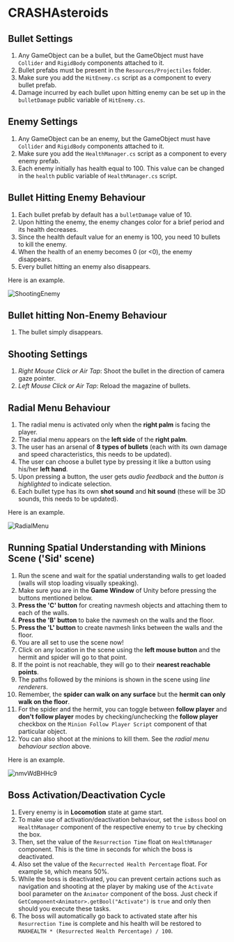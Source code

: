 # CRASHAsteroids

## Bullet Settings

1. Any GameObject can be a bullet, but the GameObject must have `Collider` and `RigidBody` components attached to it.  
2. Bullet prefabs must be present in the `Resources/Projectiles` folder. 
3. Make sure you add the `HitEnemy.cs` script as a component to every bullet prefab.
4. Damage incurred by each bullet upon hitting enemy can be set up in the `bulletDamage` public variable of `HitEnemy.cs`.

## Enemy Settings

1. Any GameObject can be an enemy, but the GameObject must have `Collider` and `RigidBody` components attached to it.
2. Make sure you add the `HealthManager.cs` script as a component to every enemy prefab.
3. Each enemy initially has health equal to 100. This value can be changed in the  `health` public variable of `HealthManager.cs` script.

## Bullet Hitting Enemy Behaviour

1. Each bullet prefab by default has a `bulletDamage` value of 10.
2. Upon hitting the enemy, the enemy changes color for a brief period and its health decreases.
3. Since the health default value for an enemy is 100, you need 10 bullets to kill the enemy.
4. When the health of an enemy becomes 0 (or <0), the enemy disappears.
5. Every bullet hitting an enemy also disappears.

Here is an example.  

![ShootingEnemy](https://user-images.githubusercontent.com/18630586/75085486-c3a40280-54de-11ea-93ab-08e858cbcf7e.gif)

## Bullet hitting Non-Enemy Behaviour

1. The bullet simply disappears.

## Shooting Settings

1. *Right Mouse Click or Air Tap*: Shoot the bullet in the direction of camera gaze pointer.
2. *Left Mouse Click or Air Tap*: Reload the magazine of bullets.

## Radial Menu Behaviour

1. The radial menu is activated only when the __right palm__ is facing the player.
2. The radial menu appears on the __left side__ of the __right palm__.
3. The user has an arsenal of __8 types of bullets__ (each with its own damage and speed characteristics, this needs to be updated). 
4. The user can choose a bullet type by pressing it like a button using his/her __left hand__.
5. Upon pressing a button, the user gets *audio feedback* and the *button is highlighted* to indicate selection.
6. Each bullet type has its own __shot sound__ and __hit sound__ (these will be 3D sounds, this needs to be updated).

Here is an example.

![RadialMenu](https://user-images.githubusercontent.com/18630586/77114670-27d8ba00-69ea-11ea-9a54-e0e6f3990172.gif)

## Running Spatial Understanding with Minions Scene ('Sid' scene)

1. Run the scene and wait for the spatial understanding walls to get loaded (walls will stop loading visually speaking).
2. Make sure you are in the **Game Window** of Unity before pressing the buttons mentioned below.
2. __Press the 'C' button__ for creating navmesh objects and attaching them to each of the walls.
3. __Press the 'B' button__ to bake the navmesh on the walls and the floor.
4. __Press the 'L' button__ to create navmesh links between the walls and the floor.
5. You are all set to use the scene now!
6. Click on any location in the scene using the __left mouse button__ and the hermit and spider will go to that point.
7. If the point is not reachable, they will go to their __nearest reachable points__.
7. The paths followed by the minions is shown in the scene using *line renderers*.
8. Remember, the __spider can walk on any surface__ but the __hermit can only walk on the floor__.
9. For the spider and the hermit, you can toggle between __follow player__ and __don't follow player__ modes by checking/unchecking the __follow player__ checkbox on the `Minion Follow Player Script` component of that particular object.
10. You can also shoot at the minions to kill them. See the *radial menu behaviour section* above. 

Here is an example.

![nmvWdBHHc9](https://user-images.githubusercontent.com/18630586/78309670-7c0e8e80-7500-11ea-92d0-34413b0e0b6a.gif)

## Boss Activation/Deactivation Cycle

1. Every enemy is in __Locomotion__ state at game start.
2. To make use of activation/deactivation behaviour, set the `isBoss` bool on `HealthManager` component of the respective enemy to `true` by checking the box.
3. Then, set the value of the `Resurrection Time` float on `HealthManager` component. This is the time in seconds for which the boss is deactivated.
4. Also set the value of the `Recurrected Health Percentage` float. For example `50`, which means 50%.
4. While the boss is deactivated, you can prevent certain actions such as navigation and shooting at the player by making use of the `Activate` bool parameter on the `Animator` component of the boss. Just check if `GetComponent<Animator>.getBool("Activate")` is `true` and only then should you execute these tasks.
5. The boss will automatically go back to activated state after his `Resurrection Time` is complete and his health will be restored to `MAXHEALTH * (Resurrected Health Percentage) / 100`. 
